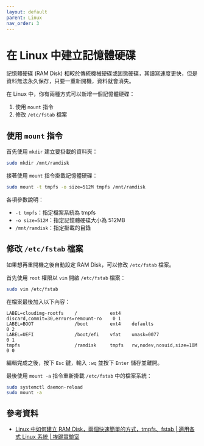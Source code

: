 ```yaml
---
layout: default
parent: Linux
nav_order: 3
---
```


# 在 Linux 中建立記憶體硬碟

記憶體硬碟 (RAM Disk) 相較於傳統機械硬碟或固態硬碟，其讀寫速度更快，但是資料無法永久保存，只要一重新開機，資料就會消失。

在 Linux 中，你有兩種方式可以新增一個記憶體硬碟：

1. 使用 `mount` 指令
2. 修改 `/etc/fstab` 檔案

## 使用 `mount` 指令

首先使用 `mkdir` 建立要掛載的資料夾：

```bash
sudo mkdir /mnt/ramdisk
```

接著使用 `mount` 指令掛載記憶體硬碟：

```bash
sudo mount -t tmpfs -o size=512M tmpfs /mnt/ramdisk
```

各項參數說明：

- `-t tmpfs`：指定檔案系統為 tmpfs
- `-o size=512M`：指定記憶體硬碟大小為 512MB
- `/mnt/ramdisk`：指定掛載的目錄

## 修改 `/etc/fstab` 檔案

如果想再重開機之後自動設定 RAM Disk，可以修改 `/etc/fstab` 檔案。

首先使用 `root` 權限以 `vim` 開啟 `/etc/fstab` 檔案：

```bash
sudo vim /etc/fstab
```

在檔案最後加入以下內容：

```text
LABEL=cloudimg-rootfs    /            ext4    discard,commit=30,errors=remount-ro    0 1
LABEL=BOOT               /boot        ext4    defaults                               0 2
LABEL=UEFI               /boot/efi    vfat    umask=0077                             0 1
tmpfs                    /ramdisk     tmpfs   rw,nodev,nosuid,size=10M               0 0
```

編輯完成之後，按下 `Esc` 鍵，輸入 `:wq` 並按下 `Enter` 儲存並離開。

最後使用 `mount -a` 指令重新掛載 `/etc/fstab` 中的檔案系統：

```bash
sudo systemctl daemon-reload
sudo mount -a
```

## 參考資料

- [Linux 中如何建立 RAM Disk，兩個快速簡單的方式，tmpfs、fstab | 適用各式 Linux 系統 | 挨踢實驗室](https://www.youtube.com/watch?v=xnSlYGeqlNA)
